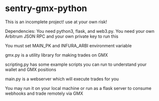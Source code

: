 # sentry-gmx-python
This is an incomplete project! use at your own risk!

Dependencies:
You need python3, flask, and web3.py.
You need your own Arbitrum JSON RPC and your own private key to run this

You must set MAIN_PK and INFURA_ARBI environment variable 


gmx.py is a utility library for making trades on GMX

scripting.py has some example scripts you can run to understand your wallet and GMX positions

main.py is a webserver which will execute trades for you

You may run it on your local machine or run as a flask server to consume webhooks and trade remotely via GMX
